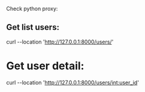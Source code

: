 Check python proxy:

## Get list users:

curl --location 'http://127.0.0.1:8000/users/'


# Get user detail:

curl --location 'http://127.0.0.1:8000/users/<int:user_id>'